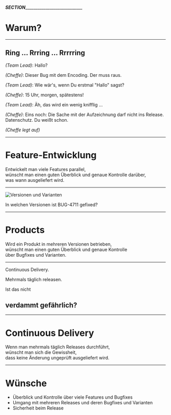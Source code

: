 ___SECTION_______________________________


Warum?
======

________________________________________

## Ring ... Rrring ... Rrrrring

*(Team Lead)*: Hallo?

*(Cheffe)*: Dieser Bug mit dem Encoding. Der muss raus.

*(Team Lead)*: Wie wär's, wenn Du erstmal "Hallo" sagst?

*(Cheffe)*: 15 Uhr, morgen, spätestens!

*(Team Lead)*: Äh, das wird ein wenig knifflig ...

*(Cheffe)*: Eins noch: Die Sache mit der Aufzeichnung darf nicht ins Release. Datenschutz. Du weißt
schon.

*(Cheffe legt auf)*

_________________________________________


Feature-Entwicklung
===================

Entwickelt man viele Features parallel,<br/>
wünscht man einen guten Überblick und genaue Kontrolle darüber,<br/>
was wann ausgeliefert wird.


_________________________________________

![Versionen und Varianten](warum/abb-versionen-und-varianten.jpg)

In welchen Versionen ist BUG-4711 gefixed?

_________________________________________

Products
========

Wird ein Produkt in mehreren Versionen betrieben,<br/>
wünscht man einen guten Überblick und genaue Kontrolle<br/>
über Bugfixes und Varianten.

_________________________________________

Continuous Delivery.

Mehrmals täglich releasen.

Ist das nicht

## verdammt gefährlich?

_________________________________________


Continuous Delivery
===================

Wenn man mehrmals täglich Releases durchführt,<br/>
wünscht man sich die Gewissheit,<br/>
dass keine Änderung ungeprüft ausgeliefert wird.

_________________________________________


Wünsche
=======

 * Überblick und Kontrolle über viele Features und Bugfixes
 * Umgang mit mehreren Releases und deren Bugfixes und Varianten
 * Sicherheit beim Release

